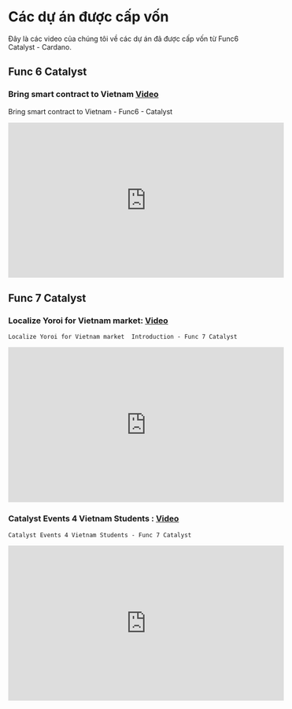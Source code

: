 # Các dự án được cấp vốn

Đây là các video của chúng tôi về các dự án đã được cấp vốn từ Func6 Catalyst - Cardano.

## Func 6 Catalyst 

### Bring smart contract to Vietnam  [Video ](https://youtu.be/LP99IkCjajA)
Bring smart contract to Vietnam - Func6 - Catalyst
 
  <iframe width="560" height="315" src="https://www.youtube.com/embed/LP99IkCjajA" title="Bring smart contract to Vietnam - Func6 - Catalyst" frameborder="0" allow="accelerometer; autoplay; clipboard-write; encrypted-media; gyroscope; picture-in-picture" allowfullscreen></iframe>

## Func 7 Catalyst

### Localize Yoroi for Vietnam market: [Video ](https://youtu.be/LuocH09aveg)

	Localize Yoroi for Vietnam market  Introduction - Func 7 Catalyst
  
  <iframe width="560" height="315" src="https://www.youtube.com/embed/LuocH09aveg" frameborder="0" allow="accelerometer; autoplay; clipboard-write; encrypted-media; gyroscope; picture-in-picture fullscreen"></iframe>

###  Catalyst Events 4 Vietnam Students : [Video ](https://youtu.be/eZoGD8O1BAU)

	Catalyst Events 4 Vietnam Students - Func 7 Catalyst
  
  <iframe width="560" height="315" src="https://www.youtube.com/embed/eZoGD8O1BAU" frameborder="0" allow="accelerometer; autoplay; clipboard-write; encrypted-media; gyroscope; picture-in-picture fullscreen"></iframe>


